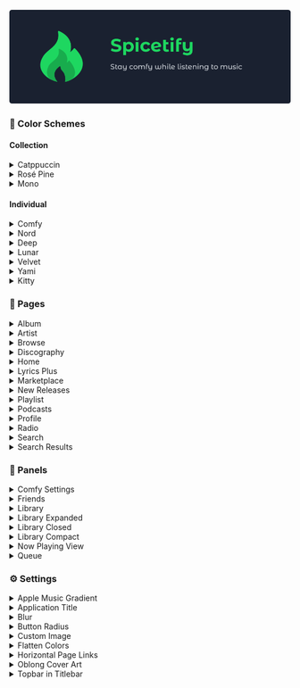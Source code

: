 ![banner](../images/banner.png)

### 🎨 Color Schemes

#### Collection

<details><summary>Catppuccin</summary>
<details><summary>🌻 Latte</summary>

![gif](../images/color-schemes/gif/catppuccin/latte.gif)

</details>
<details><summary>🍨 Frappé</summary>

![gif](../images/color-schemes/gif/catppuccin/frappe.gif)

</details>
<details><summary>🌺 Macchiato</summary>

![gif](../images/color-schemes/gif/catppuccin/macchiato.gif)

</details>
<details><summary>🌿 Mocha</summary>

![gif](../images/color-schemes/gif/catppuccin/mocha.gif)

</details></details>

<details><summary>Rosé Pine</summary>
<details><summary>Original</summary>

![png](../images/color-schemes/png/rose-pine/original.png)

</details>
<details><summary>Moon</summary>

![png](../images/color-schemes/png/rose-pine/moon.png)

</details>
<details><summary>Dawn</summary>

![png](../images/color-schemes/png/rose-pine/dawn.png)

</details></details>

<details><summary>Mono</summary>
<details><summary>Original</summary>

![gif](../images/color-schemes/gif/mono/mono.gif)

</details>
<details><summary>Forest</summary>

![gif](../images/color-schemes/gif/mono/forest.gif)

</details>
<details><summary>Neon</summary>

![gif](../images/color-schemes/gif/mono/neon.gif)

</details>
<details><summary>Sakura</summary>

![gif](../images/color-schemes/gif/mono/sakura.gif)

</details>
<details><summary>Sunset</summary>

![gif](../images/color-schemes/gif/mono/sunset.gif)

</details>
<details><summary>Vaporwave</summary>

![gif](../images/color-schemes/gif/mono/vaporwave.gif)

</details></details>

#### Individual

<details><summary>Comfy</summary>

![gif](../images/color-schemes/gif/comfy.gif)

</details>
<details><summary>Nord</summary>

![gif](../images/color-schemes/gif/nord.gif)

</details>
<details><summary>Deep</summary>

![gif](../images/color-schemes/gif/deep.gif)

</details>
<details><summary>Lunar</summary>

![gif](../images/color-schemes/gif/lunar.gif)

</details>
<details><summary>Velvet</summary>

![gif](../images/color-schemes/gif/velvet.gif)

</details>
<details><summary>Yami</summary>

![gif](../images/color-schemes/gif/yami.gif)

</details>
<details><summary>Kitty</summary>

![gif](../images/color-schemes/gif/kitty.gif)

</details>

### 📑 Pages

<details><summary>Album</summary>

![gif](../images/pages/album.png)

</details>

<details><summary>Artist</summary>

![gif](../images/pages/artist.png)

</details>

<details><summary>Browse</summary>

![gif](../images/pages/browse.png)

</details>

<details><summary>Discography</summary>

![gif](../images/pages/discography.png)

</details>

<details><summary>Home</summary>

![gif](../images/pages/home.png)

</details>

<details><summary>Lyrics Plus</summary>

![gif](../images/pages/lyrics-plus.png)

</details>

<details><summary>Marketplace</summary>

![gif](../images/pages/marketplace.png)

</details>

<details><summary>New Releases</summary>

![gif](../images/pages/new-releases.png)

</details>

<details><summary>Playlist</summary>

![gif](../images/pages/playlist.png)

</details>

<details><summary>Podcasts</summary>

![gif](../images/pages/podcasts.png)

</details>

<details><summary>Profile</summary>

![gif](../images/pages/profile.png)

</details>

<details><summary>Radio</summary>

![gif](../images/pages/radio.png)

</details>

<details><summary>Search</summary>

![gif](../images/pages/search.png)

</details>

<details><summary>Search Results</summary>

![gif](../images/pages/search-results.png)

</details>

### 📳 Panels

<details><summary>Comfy Settings</summary>

![gif](../images/panels/comfy-settings.png)

</details>

<details><summary>Friends</summary>

![gif](../images/panels/friends.png)

</details>

<details><summary>Library</summary>

![gif](../images/panels/library.png)

</details>

<details><summary>Library Expanded</summary>

![gif](../images/panels/library-expanded.png)

</details>

<details><summary>Library Closed</summary>

![gif](../images/panels/library-closed.png)

</details>

<details><summary>Library Compact</summary>

![gif](../images/panels/library-compact.png)

</details>

<details><summary>Now Playing View</summary>

![gif](../images/panels/npv.png)

</details>

<details><summary>Queue</summary>

![gif](../images/panels/queue.png)

</details>

### ⚙️ Settings

<details><summary>Apple Music Gradient</summary>

![gif](../images/settings/am-blur.gif)
![png](../images/settings/am-blur.png)

</details>

<details><summary>Application Title</summary>

![png](../images/settings/application-title.png)

</details>

<details><summary>Blur</summary>

![png](../images/settings/blur.png)

</details>

<details><summary>Button Radius</summary>

![png](../images/settings/button-radius.png)

</details>

<details><summary>Custom Image</summary>

![png](../images/settings/custom-image.png)

</details>

<details><summary>Flatten Colors</summary>

![png](../images/settings/flatten-colors.png)

</details>

<details><summary>Horizontal Page Links</summary>

![png](../images/settings/horizontal-pagelinks.png)

</details>

<details><summary>Oblong Cover Art</summary>

![png](../images/settings/oblong-cover-art.png)

</details>

<details><summary>Topbar in Titlebar</summary>

![png](../images/settings/topbar-in-titlebar.png)

</details>
